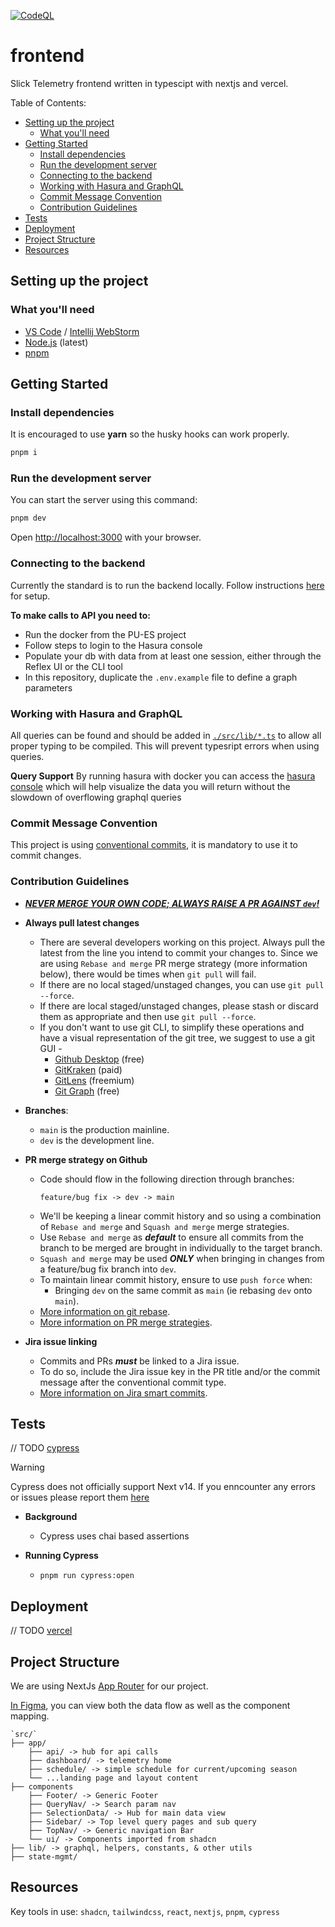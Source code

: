 [![CodeQL](https://github.com/Slick-Telemetry/frontend/actions/workflows/codeql.yml/badge.svg?branch=main)](https://github.com/Slick-Telemetry/frontend/actions/workflows/codeql.yml)

# frontend <!-- omit from toc -->

Slick Telemetry frontend written in typescipt with nextjs and vercel.

Table of Contents:

- [Setting up the project](#setting-up-the-project)
  - [What you'll need](#what-youll-need)
- [Getting Started](#getting-started)
  - [Install dependencies](#install-dependencies)
  - [Run the development server](#run-the-development-server)
  - [Connecting to the backend](#connecting-to-the-backend)
  - [Working with Hasura and GraphQL](#working-with-hasura-and-graphql)
  - [Commit Message Convention](#commit-message-convention)
  - [Contribution Guidelines](#contribution-guidelines)
- [Tests](#tests)
- [Deployment](#deployment)
- [Project Structure](#project-structure)
- [Resources](#resources)

## Setting up the project

### What you'll need

- [VS Code](https://code.visualstudio.com/) / [Intellij WebStorm](https://www.jetbrains.com/webstorm/)
- [Node.js](https://nodejs.org/en) (latest)
- [pnpm](https://pnpm.io/)

## Getting Started

### Install dependencies

It is encouraged to use **yarn** so the husky hooks can work properly.

```bash
pnpm i
```

### Run the development server

You can start the server using this command:

```bash
pnpm dev
```

Open [http://localhost:3000](http://localhost:3000) with your browser.

### Connecting to the backend

Currently the standard is to run the backend locally. Follow instructions [here](https://github.com/Slick-Telemetry/pu-es/blob/main/README.md) for setup.

**To make calls to API you need to:**

- Run the docker from the PU-ES project
- Follow steps to login to the Hasura console
- Populate your db with data from at least one session, either through the Reflex UI or the CLI tool
- In this repository, duplicate the `.env.example` file to define a graph parameters

### Working with Hasura and GraphQL

All queries can be found and should be added in [`./src/lib/*.ts`](./src/lib) to allow all proper typing to be compiled.
This will prevent typesript errors when using queries.

**Query Support**
By running hasura with docker you can access the [hasura console](http://localhost:8080/console) which will help visualize the data you will return without the slowdown of overflowing graphql queries

### Commit Message Convention

This project is using [conventional commits](https://www.conventionalcommits.org/en/v1.0.0/), it is mandatory to use it to commit changes.

### Contribution Guidelines

- <u> _**NEVER MERGE YOUR OWN CODE; ALWAYS RAISE A PR AGAINST `dev`!**_ </u>

- **Always pull latest changes**

  - There are several developers working on this project. Always pull the latest from the line you intend to commit your changes to. Since we are using `Rebase and merge` PR merge strategy (more information below), there would be times when `git pull` will fail.
  - If there are no local staged/unstaged changes, you can use `git pull --force`.
  - If there are local staged/unstaged changes, please stash or discard them as appropriate and then use `git pull --force`.
  - If you don't want to use git CLI, to simplify these operations and have a visual representation of the git tree, we suggest to use a git GUI -
    - [Github Desktop](https://desktop.github.com/) (free)
    - [GitKraken](https://www.gitkraken.com/) (paid)
    - [GitLens](https://marketplace.visualstudio.com/items?itemName=eamodio.gitlens) (freemium)
    - [Git Graph](https://marketplace.visualstudio.com/items?itemName=mhutchie.git-graph) (free)

- **Branches**:

  - `main` is the production mainline.
  - `dev` is the development line.

- **PR merge strategy on Github**
  - Code should flow in the following direction through branches:
    ```
    feature/bug fix -> dev -> main
    ```
  - We'll be keeping a linear commit history and so using a combination of `Rebase and merge` and `Squash and merge` merge strategies.
  - Use `Rebase and merge` as **_default_** to ensure all commits from the branch to be merged are brought in individually to the target branch.
  - `Squash and merge` may be used **_ONLY_** when bringing in changes from a feature/bug fix branch into `dev`.
  - To maintain linear commit history, ensure to use `push force` when:
    - Bringing `dev` on the same commit as `main` (ie rebasing `dev` onto `main`).
  - [More information on git rebase](https://www.atlassian.com/git/tutorials/rewriting-history/git-rebase).
  - [More information on PR merge strategies](https://docs.github.com/en/repositories/configuring-branches-and-merges-in-your-repository/configuring-pull-request-merges/about-merge-methods-on-github).
- **Jira issue linking**
  - Commits and PRs **_must_** be linked to a Jira issue.
  - To do so, include the Jira issue key in the PR title and/or the commit message after the conventional commit type.
  - [More information on Jira smart commits](https://support.atlassian.com/jira-software-cloud/docs/process-issues-with-smart-commits/).

## Tests

// TODO [cypress](https://www.cypress.io/)

> [!WARNING]
> Cypress does not officially support Next v14. If you enncounter any errors or issues please report them [here](https://github.com/Slick-Telemetry/frontend/issues)

- **Background**

  - Cypress uses chai based assertions

- **Running Cypress**

  - `pnpm run cypress:open`

## Deployment

// TODO [vercel](https://vercel.com/)

## Project Structure

We are using NextJs [App Router](https://nextjs.org/docs/app) for our project.

[In Figma](https://www.figma.com/file/rIYiXNVUyJ6xDo1dhzrnuE/Data-%26-Telemetry-Flow?type=whiteboard&t=3mTQQn5vi5qZrZw3-1), you can view both the data flow as well as the component mapping.

```
`src/`
├── app/
    ├── api/ -> hub for api calls
    ├── dashboard/ -> telemetry home
    ├── schedule/ -> simple schedule for current/upcoming season
    └── ...landing page and layout content
├── components
    ├── Footer/ -> Generic Footer
    ├── QueryNav/ -> Search param nav
    ├── SelectionData/ -> Hub for main data view
    ├── Sidebar/ -> Top level query pages and sub query
    ├── TopNav/ -> Generic navigation Bar
    └── ui/ -> Components imported from shadcn
├── lib/ -> graphql, helpers, constants, & other utils
├── state-mgmt/
```

## Resources

Key tools in use: `shadcn`, `tailwindcss`, `react`, `nextjs`, `pnpm`, `cypress`
